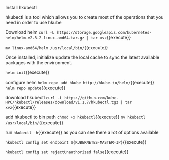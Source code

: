 Install hkubectl

hkubectl is a tool which allows you to create most of the operations that you need in order to use hkube

Download helm `curl -L https://storage.googleapis.com/kubernetes-helm/helm-v2.8.2-linux-amd64.tar.gz | tar xvz`{{execute}}

`mv linux-amd64/helm /usr/local/bin/`{{execute}}

Once installed, initialize update the local cache to sync the latest available packages with the environment.

`helm init`{{execute}}

configure helm `helm repo add hkube http://hkube.io/helm/`{{execute}}
`helm repo update`{{execute}}

download hkubectl `curl -L https://github.com/kube-HPC/hkubectl/releases/download/v1.1.7/hkubectl.tgz | tar xvz`{{execute}}

add hkubectl to bin path `chmod +x hkubectl`{{execute}} `mv hkubectl /usr/local/bin/`{{execute}}

run `hkubectl -h`{{execute}}  as you can see there a lot of options available

`hkubectl config set endpoint ${KUBERNETES-MASTER-IP}`{{execute}}

`hkubectl config set rejectUnauthorized false`{{execute}}
